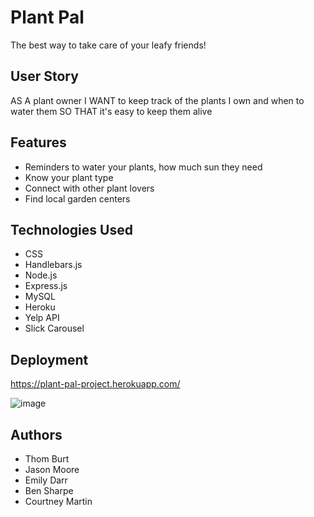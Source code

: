 # Plant Pal
The best way to take care of your leafy friends!

## User Story
AS A plant owner
I WANT to keep track of the plants I own and when to water them
SO THAT it's easy to keep them alive


## Features
- Reminders to water your plants, how much sun they need
- Know your plant type
- Connect with other plant lovers
- Find local garden centers

## Technologies Used
- CSS
- Handlebars.js
- Node.js
- Express.js
- MySQL
- Heroku
- Yelp API
- Slick Carousel

## Deployment

https://plant-pal-project.herokuapp.com/

![image](https://github.com/besharpe5/plant_pal/blob/4a0c48613e01dca88902453e5acf7129f08d93df/public/img/plant-pal-screenshot.png)



## Authors

- Thom Burt
- Jason Moore
- Emily Darr
- Ben Sharpe
- Courtney Martin
